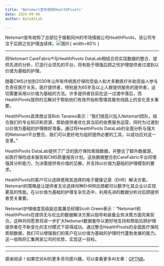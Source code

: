 ```yaml
---
title: 'Netsmart宣布收购HealthPivots'
date: 2024-09-06
author: ByteAILab

---
```


Netsmart宣布收购了总部位于俄勒冈州的市场情报公司HealthPivots，该公司专注于后顾之忧护理连续体。![图片](https://ai-techpark.com/wp-content/uploads/2024/09/Netsmart-960x540.jpg){ width=60% }

---
将Netsmart CareFabric®与HealthPivots DataLab相结合将实现数据的整合，提供先进的分析，打造行业领先的平台，将有助于增强后顾之忧护理提供者过渡到以价值为基础的护理。

随着CMS计划到2030年让所有传统医疗保险受益人和大多数医疗补助受益人参与负责任医疗关系，医疗提供者，特别是为65岁及以上人群提供服务的提供者，迫切需要采用以价值为基础的方法。许多提供者目前在这一过渡中落后，而HealthPivots提供的见解对于帮助他们有效开始和管理其服务线路上的变化至关重要。

HealthPivots首席商业官Bob Tavares表示：“我们很高兴加入Netsmart团队，结合我们的专业知识和资源，帮助提供者优化其当前的收费服务运营，同时为过渡到以价值为基础的护理做好准备。通过将HealthPivots DataLab的全面分析与强大的Netsmart平台整合，我们可以更好地为组织提供必要的工具，以成功应对这一变革。”

HealthPivots DataLab提供了广泛的医疗保险索赔数据，并整合了额外数据源，如医疗保险成本报告和CMS质量报告计划。这些数据整合到CareFabric平台将增强其分析能力，为决策提供有价值的见解，并支持以价值为基础的护理模型的要求。

HealthPivots的客户可以选择使用其选择的电子健康记录（EHR）解决方案。Netsmart的策略是让提供者无论选择何种EHR供应商都可以数字化其企业以实现更高的性能。在以价值为基础的护理复杂生态中，利用先进的数据分析对后顾提供者至关重要。

Netsmart护理维度高级副总裁兼总经理Scott Green表示：“Netsmart和HealthPivots在提供无与伦比的数据解决方案以指导和装备业务决策方面完美契合。这种共同愿景将进一步扩大Netsmart数据套件以更好地支持和帮助后顾护理提供者在不断变化的支付模式下获得成功。通过整合HealthPivots的全面医疗保险索赔数据，我们可以增强我们的客户在以价值为基础的护理时代蓬勃发展的能力。这一收购将汇集两家公司的优势，实现这一目标。

---
---
感谢阅读！如果您对AI的更多资讯感兴趣，可以查看更多AI文章：[GPTNB](https://gptnb.com)。